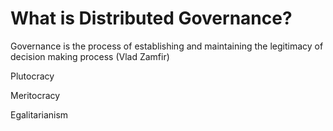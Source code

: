 # What is Distributed Governance?

Governance is the process of establishing and maintaining the legitimacy of decision making process (Vlad Zamfir)


Plutocracy

Meritocracy

Egalitarianism
